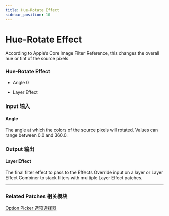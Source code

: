 ```yaml
---
title: Hue-Rotate Effect
sidebar_position: 10
---
```


# Hue-Rotate Effect

According to Apple’s Core Image Filter Reference, this changes the overall hue or tint of the source pixels.

<div className="patch-container">
    <div className="patch processor">
        <h3>Hue-Rotate Effect</h3>
        <ul className="inputs">
            <li>Angle <span>0</span></li>
        </ul>
        <ul className="outputs">
            <li>Layer Effect </li>
        </ul>
    </div>
</div>

<div className="port-descriptions">
<div className="inputs">

### Input 输入

#### Angle

The angle at which the colors of the source pixels will rotated. Values can range between 0.0 and 360.0.


</div>
<div className="outputs">

### Output 输出

#### Layer Effect

The final filter effect to pass to the Effects Override input on a layer or Layer Effect Combiner to stack filters with multiple Layer Effect patches.

</div>
</div>

------

### Related Patches 相关模块

[Option Picker 选项选择器](./../Utility/Option%20Picker.md)